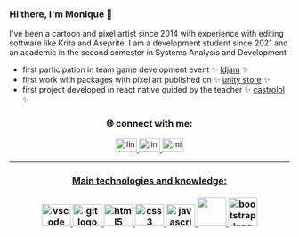 ### Hi there, I'm Monique 👋

I've been a cartoon and pixel artist since 2014 with experience with editing software like Krita and Aseprite.
I am a development student since 2021 and an academic in the second semester in Systems Analysis and Development
- first participation in team game development event  ✨  [ldjam](https://ldjam.com/) ✨
- first work with packages with pixel art published on ✨ [unity store](https://assetstore.unity.com/) ✨
- first project developed in react native guided by the teacher ✨ [castrolol](https://github.com/castrolol) ✨


<section align="center"><h3>🌐 connect with me:</h3> 
  <a href="https://www.linkedin.com/in/monique-silva-166718247/" target="_blank">
    <img src="https://raw.githubusercontent.com/maurodesouza/profile-readme-generator/master/src/assets/icons/social/linkedin/default.svg" width="38" height="25"            alt="linkedin logo"  />
  </a>
  <a href="https://www.instagram.com/pixelrizza/" target="_blank">
    <img src="https://raw.githubusercontent.com/maurodesouza/profile-readme-generator/master/src/assets/icons/social/instagram/default.svg" width="38" height="25"          alt="instagram logo"  />
  </a>
  <a href="rizzarddirizu@gmail.com" target="_blank">
    <img src="https://raw.githubusercontent.com/maurodesouza/profile-readme-generator/master/src/assets/icons/social/microsoft-outlook/default.svg" width="38"             height="25" alt="microsoft-outlook logo"  />
</section>

---
 

####


<div align="center">
<h3> Main technologies and knowledge: <br> <br>
  <img src="https://cdn.jsdelivr.net/gh/devicons/devicon/icons/vscode/vscode-original.svg" height="40" width="52" alt="vscode logo"  />
  <img src="https://cdn.jsdelivr.net/gh/devicons/devicon/icons/git/git-original.svg" height="40" width="52" alt="git logo"  />
  <img src="https://cdn.jsdelivr.net/gh/devicons/devicon/icons/html5/html5-original.svg" height="40" width="52" alt="html5 logo"  />
  <img src="https://cdn.jsdelivr.net/gh/devicons/devicon/icons/css3/css3-original.svg" height="40" width="52" alt="css3 logo"  />
  <img src="https://cdn.jsdelivr.net/gh/devicons/devicon/icons/javascript/javascript-original.svg" height="40" width="52" alt="javascript logo"  />
  <img src="https://cdn.jsdelivr.net/gh/devicons/devicon/icons/react/react-original.svg" heigth="40" width="52" al="React logo" />
  <img src="https://cdn.jsdelivr.net/gh/devicons/devicon/icons/bootstrap/bootstrap-original.svg" heigth="40" width="52" alt="bootstrap logo" />
          
</h3>

###

<!--
**Rizzardd/Rizzardd** is a ✨ _special_ ✨ repository because its `README.md` (this file) appears on your GitHub profile.

Here are some ideas to get you started:

- 🔭 I’m currently working on ...
- 🌱 I’m currently learning ...
- 👯 I’m looking to collaborate on ...
- 🤔 I’m looking for help with ...
- 💬 Ask me about ...
- 📫 How to reach me: ...
- 😄 Pronouns: ...
- ⚡ Fun fact: ...
-->
